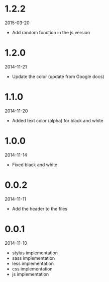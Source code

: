 # 1.2.2

2015-03-20

- Add random function in the js version


# 1.2.0

2014-11-21

- Update the color (update from Google docs)

# 1.1.0

2014-11-20

- Added text color (alpha) for black and white

# 1.0.0

2014-11-14

- Fixed black and white

# 0.0.2

2014-11-11

- Add the header to the files

# 0.0.1

2014-11-10

 - stylus implementation
 - sass implementation
 - less implementation
 - css implementation
 - js implementation

